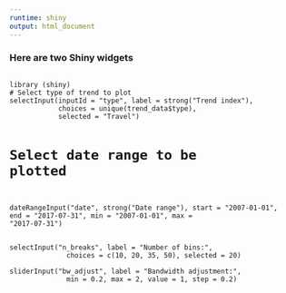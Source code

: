 ```yaml
---
runtime: shiny
output: html_document
---
```


### Here are two Shiny widgets

 <div class='tab-pane' id='code-app'>
                  <pre class="code"><code class="r">
library (shiny)        
# Select type of trend to plot
selectInput(inputId = "type", label = strong("Trend index"),
            choices = unique(trend_data$type),
            selected = "Travel")

# Select date range to be plotted
dateRangeInput("date", strong("Date range"), 
               start = "2007-01-01", end = "2017-07-31",
               min = "2007-01-01", max = "2017-07-31")</code></pre></div>



```{r echo = FALSE}
selectInput("n_breaks", label = "Number of bins:",
              choices = c(10, 20, 35, 50), selected = 20)
  
sliderInput("bw_adjust", label = "Bandwidth adjustment:",
              min = 0.2, max = 2, value = 1, step = 0.2)
```
